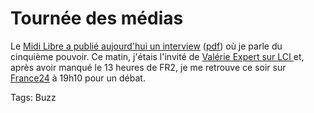 # Tournée des médias

Le [Midi Libre a publié aujourd'hui un interview](http://www.midilibre.com/actuv2/article.php?num=1171825381&herault) ([pdf](https://tcrouzet.com/images_tc/midilibre.pdf)) où je parle du cinquième pouvoir. Ce matin, j'étais l'invité de [Valérie Expert sur LCI ](http://blog-on-en-parle.lci.fr/)et, après avoir manqué le 13 heures de FR2, je me retrouve ce soir sur [France24](http://www.france24.com/) à 19h10 pour un débat.

Tags: Buzz